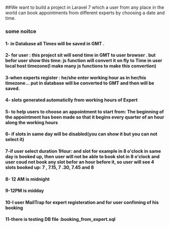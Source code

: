 ##We want to build a project in Laravel 7 which a user from any place in the world can book appointments from different experts by choosing a date and time.


 
### some noitce
#### 1- in Database all Times will be saved in GMT .
#### 2- for user : this project sit will send time in GMT to user browser . but befor user show this time: js function will convert it on fly to Time in user local host timezone(I make many js functions to make this convertion)
#### 3-when experts  register : he/she enter working hour as in her/his timezone... put in database will be converted to GMT and then will be saved.
#### 4- slots generated automaticlly from working hours of Expert
#### 5- to help  users to choose an appointment to start from: The beginning of the appointment has been made so that it begins every quarter of an hour along the working hours

#### 6- if slots in same day will be disabled(you can show it but you can not select it)
#### 7-if user select duration 1Hour: and slot for example in 8 o'clock in same day  is booked up, then user will not be able to book slot in  8 o'clock  and user coud not book any slot befor an hour before it, so user will see 4 slots booked up: 7 , 7.15, 7 .30, 7.45  and 8


#### 8- 12 AM is midnight 
#### 9-12PM is midday 

#### 10-I user MailTrap for expert registeration and for user confiming of his booking 
#### 11-there is testing DB file :booking_from_expert.sql
